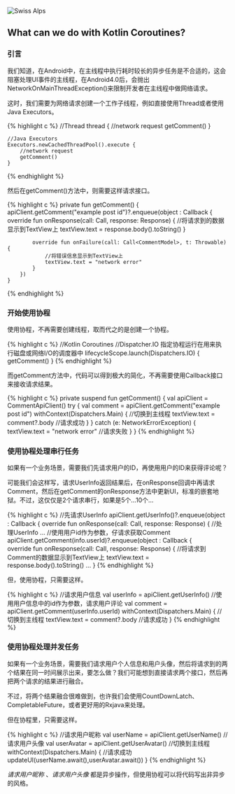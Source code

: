 ![Swiss Alps](https://user-images.githubusercontent.com/4943215/55412536-edbba180-5567-11e9-9c70-6d33bca3f8ed.jpg)

## What can we do with Kotlin Coroutines?

### 引言

我们知道，在Android中，在主线程中执行耗时较长的异步任务是不合适的，这会阻塞处理UI事件的主线程，在Android4.0后，会抛出NetworkOnMainThreadException()来限制开发者在主线程中做网络请求。

这时，我们需要为网络请求创建一个工作子线程，例如直接使用Thread或者使用Java Executors。

{% highlight c %}
    //Thread
    thread {
        //network request
        getComment()
    }
 
    //Java Executors
    Executors.newCachedThreadPool().execute {
        //network request
        getComment()
    }
{% endhighlight %}

然后在getComment()方法中，则需要这样请求接口。

{% highlight c %}
    private fun getComment() {
        apiClient.getComment("example post id")?.enqueue(object : Callback<CommentModel> {
            override fun onResponse(call: Call<CommentModel>, response: Response<CommentModel>) {
                //将请求到的数据显示到TextView上
                textView.text = response.body().toString()
            }
 
            override fun onFailure(call: Call<CommentModel>, t: Throwable) {
                //将错误信息显示到TextView上
                textView.text = "network error"
            }
        })
    }
{% endhighlight %}

### 开始使用协程

使用协程，不再需要创建线程，取而代之的是创建一个协程。

{% highlight c %}
    //Kotlin Coroutines
    //Dispatcher.IO 指定协程运行在用来执行磁盘或网络I/O的调度器中
    lifecycleScope.launch(Dispatchers.IO) {
        getComment()
    }
{% endhighlight %}

而getComment方法中，代码可以得到极大的简化，不再需要使用Callback接口来接收请求结果。

{% highlight c %}
    private suspend fun getComment() {
        val apiClient = CommentApiClient()
        try {
            val comment = apiClient.getComment("example post id")
            withContext(Dispatchers.Main) { //切换到主线程
                textView.text = comment?.body //请求成功
            }
        } catch (e: NetworkErrorException) {
            textView.text = "network error" //请求失败
        }
    }
{% endhighlight %}

### 使用协程处理串行任务

如果有一个业务场景，需要我们先请求用户的ID，再使用用户的ID来获得评论呢？

可能我们会这样写，请求UserInfo返回结果后，在onResponse回调中再请求Comment，然后在getComment的onResponse方法中更新UI，标准的嵌套地狱。不过，这仅仅是2个请求串行，如果是5个…10个…

{% highlight c %}
    //先请求UserInfo
    apiClient.getUserInfo()?.enqueue(object : Callback<UserInfo> {
        override fun onResponse(call: Call<UserInfo>, response: Response<UserInfo>) {
        //处理UserInfo
        ...
        //使用用户id作为参数，仔请求获取Comment
        apiClient.getComment(info.userId)?.enqueue(object : Callback<CommentModel> {            
             override fun onResponse(call: Call<CommentModel>, response: Response<CommentModel>) {
             //将请求到Comment的数据显示到TextView上
             textView.text = response.body().toString()
        ...
    }
{% endhighlight %}

但，使用协程，只需要这样。

{% highlight c %}
    //请求用户信息
    val userInfo = apiClient.getUserInfo()
    //使用用户信息中的id作为参数，请求用户评论
    val comment = apiClient.getComment(userInfo.userId)
    withContext(Dispatchers.Main) { //切换到主线程
        textView.text = comment?.body //请求成功
    }
{% endhighlight %}


### 使用协程处理并发任务

如果有一个业务场景，需要我们请求用户个人信息和用户头像，然后将请求到的两个结果在同一时间展示出来，要怎么做？我们可能想到直接请求两个接口，然后再把两个请求的结果进行融合。

不过，将两个结果融合很难做到，也许我们会使用CountDownLatch、CompletableFuture，或者更好用的Rxjava来处理。

但在协程里，只需要这样。


{% highlight c %}
    //请求用户昵称
    val userName = apiClient.getUserName()
    //请求用户头像
    val userAvatar = apiClient.getUserAvatar()
    //切换到主线程
    withContext(Dispatchers.Main) {
        //请求成功
        updateUI(userName.await(),userAvatar.await())
    }
{% endhighlight %}

*请求用户昵称* 、*请求用户头像* 都是异步操作，但使用协程可以将代码写出非异步的风格。



